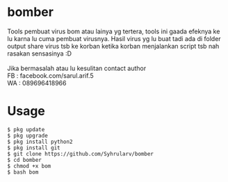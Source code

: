# bomber
Tools pembuat virus bom atau lainya yg tertera, tools ini gaada efeknya ke lu karna lu cuma pembuat virusnya.
Hasil virus yg lu buat tadi ada di folder output share virus tsb ke korban ketika korban menjalankan script tsb nah rasakan sensasinya :D
<br><br>
Jika bermasalah atau lu kesulitan contact author
<br>
FB : facebook.com/sarul.arif.5
<br>
WA : 089696418966
# Usage
```
$ pkg update
$ pkg upgrade
$ pkg install python2
$ pkg install git
$ git clone https://github.com/Syhrularv/bomber
$ cd bomber
$ chmod +x bom
$ bash bom
```
